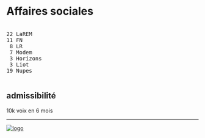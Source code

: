 Affaires sociales
=================


<pre class="composition">

22 LaREM
11 FN
 8 LR
 7 Modem
 3 Horizons
 3 Liot
19 Nupes

</pre>


admissibilité
-------------

10k voix en 6 mois


<hr class="separator">

[![logo][logo]][officiel]



[logo]: https://www.assemblee-nationale.fr/var/ezflow_site/storage/images/3/6/0/0/4590063-1-fre-FR/PICTO_AFF_SOCIALES_300x300.png
[officiel]: https://www.assemblee-nationale.fr/dyn/16/organes/commissions-permanentes/affaires-sociales/composition
